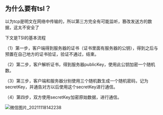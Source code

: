 ## 为什么要有tsl？

以为tcp是明文在网络中传输的，所以第三方完全有可能监听，篡改发送方的数据，这太不安全了





下文是TSl的基本流程

（1）第一步，客户端得到服务器的证书（证书里面有服务器的公钥），得到之后与预置在自己地方的证书验证，验证不通过，结束。

（2）第二步，客户解析证书，得到服务器publicKey，使用此公钥加密一个随机数。

（3）第三步，客户端和服务器分别使用三个随机数生成一个随机密码，记为secretKey，并通告对方以后使用这个secretKey进行通信。

（4）第四步，双方使用secretKey加密原始数据，进行通信。

![微信图片_20211118142238](C:\Users\236774\Desktop\学习\github\myTechNotes\网络\微信图片_20211118142238.jpg)

